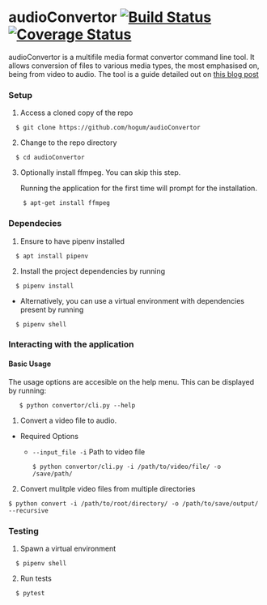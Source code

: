 # audioConvertor  [![Build Status](https://travis-ci.org/hogum/audioConvertor.svg?branch=master)](https://travis-ci.org/hogum/audioConvertor)  [![Coverage Status](https://coveralls.io/repos/github/hogum/audioConvertor/badge.svg?branch=master)](https://coveralls.io/github/hogum/audioConvertor?branch=master)

audioConvertor is a multifile media format convertor command line tool. It allows conversion of files to various media types, the most emphasised on, being from video to audio.
The tool is a guide detailed out on [this blog post](https://medium.com/@mugoh.ks/python-click-building-your-first-command-line-interface-application-6947d5319ef7)

### Setup
1. Access a cloned copy of the repo
```shell
  $ git clone https://github.com/hogum/audioConvertor

```
2. Change to the repo directory
```shell
  $ cd audioConvertor
```
3. Optionally install ffmpeg. You can skip this step.

    Running the application for the first time will prompt for the installation.
```shell
    $ apt-get install ffmpeg
```

### Dependecies

1. Ensure to have pipenv installed
```shell
  $ apt install pipenv
```
2. Install the project dependencies by running
```shell
  $ pipenv install
```
- Alternatively, you can use a virtual environment with dependencies present by running
```shell
  $ pipenv shell
```

### Interacting with the application

#### Basic Usage
The usage options are accesible on the help menu. This can be displayed by running:

 ```shell
    $ python convertor/cli.py --help
 ```
    
1. Convert a video file to audio.
- Required Options

  - `--input_file -i` Path to video file
  

    ```shell
    $ python convertor/cli.py -i /path/to/video/file/ -o /save/path/
    ```


2. Convert mulitple video files from multiple directories

  ``` shell
  $ python convert -i /path/to/root/directory/ -o /path/to/save/output/ --recursive
  ```


### Testing
1. Spawn a virtual environment

```shell
  $ pipenv shell
```

2. Run tests
```shell
  $ pytest
```
